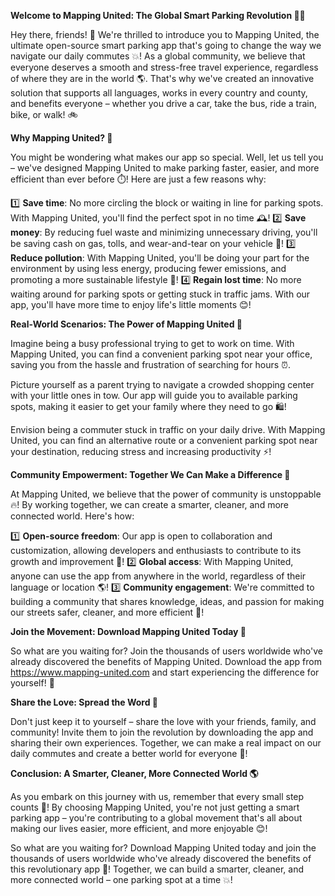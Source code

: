 **Welcome to Mapping United: The Global Smart Parking Revolution 🚗💨**

Hey there, friends! 👋 We're thrilled to introduce you to Mapping United, the ultimate open-source smart parking app that's going to change the way we navigate our daily commutes 💥! As a global community, we believe that everyone deserves a smooth and stress-free travel experience, regardless of where they are in the world 🌎. That's why we've created an innovative solution that supports all languages, works in every country and county, and benefits everyone – whether you drive a car, take the bus, ride a train, bike, or walk! 🚲

**Why Mapping United? 🤔**

You might be wondering what makes our app so special. Well, let us tell you – we've designed Mapping United to make parking faster, easier, and more efficient than ever before ⏱️! Here are just a few reasons why:

1️⃣ **Save time**: No more circling the block or waiting in line for parking spots. With Mapping United, you'll find the perfect spot in no time 🕰️!
2️⃣ **Save money**: By reducing fuel waste and minimizing unnecessary driving, you'll be saving cash on gas, tolls, and wear-and-tear on your vehicle 💸!
3️⃣ **Reduce pollution**: With Mapping United, you'll be doing your part for the environment by using less energy, producing fewer emissions, and promoting a more sustainable lifestyle 🌟!
4️⃣ **Regain lost time**: No more waiting around for parking spots or getting stuck in traffic jams. With our app, you'll have more time to enjoy life's little moments 😊!

**Real-World Scenarios: The Power of Mapping United 💪**

Imagine being a busy professional trying to get to work on time. With Mapping United, you can find a convenient parking spot near your office, saving you from the hassle and frustration of searching for hours ⏰.

Picture yourself as a parent trying to navigate a crowded shopping center with your little ones in tow. Our app will guide you to available parking spots, making it easier to get your family where they need to go 🛍️!

Envision being a commuter stuck in traffic on your daily drive. With Mapping United, you can find an alternative route or a convenient parking spot near your destination, reducing stress and increasing productivity ⚡️!

**Community Empowerment: Together We Can Make a Difference 💪**

At Mapping United, we believe that the power of community is unstoppable 🔥! By working together, we can create a smarter, cleaner, and more connected world. Here's how:

1️⃣ **Open-source freedom**: Our app is open to collaboration and customization, allowing developers and enthusiasts to contribute to its growth and improvement 🤖!
2️⃣ **Global access**: With Mapping United, anyone can use the app from anywhere in the world, regardless of their language or location 🌎!
3️⃣ **Community engagement**: We're committed to building a community that shares knowledge, ideas, and passion for making our streets safer, cleaner, and more efficient 💬!

**Join the Movement: Download Mapping United Today 📲**

So what are you waiting for? Join the thousands of users worldwide who've already discovered the benefits of Mapping United. Download the app from https://www.mapping-united.com and start experiencing the difference for yourself! 🎉

**Share the Love: Spread the Word 💬**

Don't just keep it to yourself – share the love with your friends, family, and community! Invite them to join the revolution by downloading the app and sharing their own experiences. Together, we can make a real impact on our daily commutes and create a better world for everyone 🌟!

**Conclusion: A Smarter, Cleaner, More Connected World 🌎**

As you embark on this journey with us, remember that every small step counts 💪! By choosing Mapping United, you're not just getting a smart parking app – you're contributing to a global movement that's all about making our lives easier, more efficient, and more enjoyable 😊!

So what are you waiting for? Download Mapping United today and join the thousands of users worldwide who've already discovered the benefits of this revolutionary app 📲! Together, we can build a smarter, cleaner, and more connected world – one parking spot at a time 💥!